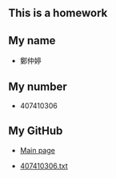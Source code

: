 ## This is a homework

## My name

- 鄭仲婷

## My number

- 407410306

## My GitHub

- [Main page](https://github.com/allare198064/Internet_Homework)

- [407410306.txt](https://github.com/allare198064/Internet_Homework/blob/main/407410306.txt)

